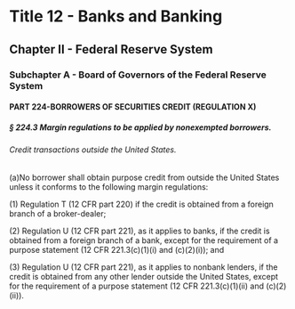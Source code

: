 
# Title 12 - Banks and Banking
## Chapter II - Federal Reserve System
### Subchapter A - Board of Governors of the Federal Reserve System
#### PART 224-BORROWERS OF SECURITIES CREDIT (REGULATION X)
##### § 224.3 Margin regulations to be applied by nonexempted borrowers.
###### Credit transactions outside the United States.

(a)No borrower shall obtain purpose credit from outside the United States unless it conforms to the following margin regulations:

(1) Regulation T (12 CFR part 220) if the credit is obtained from a foreign branch of a broker-dealer;

(2) Regulation U (12 CFR part 221), as it applies to banks, if the credit is obtained from a foreign branch of a bank, except for the requirement of a purpose statement (12 CFR 221.3(c)(1)(i) and (c)(2)(i)); and

(3) Regulation U (12 CFR part 221), as it applies to nonbank lenders, if the credit is obtained from any other lender outside the United States, except for the requirement of a purpose statement (12 CFR 221.3(c)(1)(ii) and (c)(2)(ii)).
